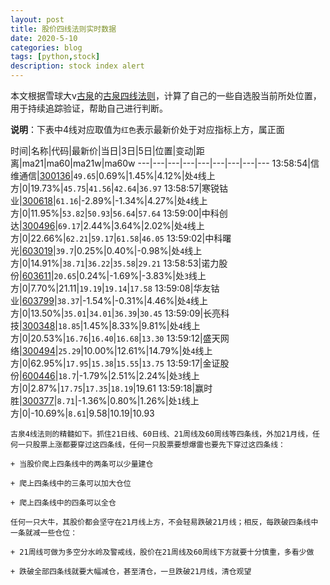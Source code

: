 ```yaml
---
layout: post
title: 股价四线法则实时数据
date: 2020-5-10
categories: blog
tags: [python,stock]
description: stock index alert
---
```



本文根据雪球大v[古泉](https://xueqiu.com/u/7148646888)的[古泉四线法则](https://xueqiu.com/7148646888/130498192)，计算了自己的一些自选股当前所处位置，用于持续追踪验证，帮助自己进行判断。

**说明**：下表中4线对应取值为`红色`表示最新价处于对应指标上方，属正面

时间|名称|代码|最新价|当日|3日|5日|位置|变动|距离|ma21|ma60|ma21w|ma60w
---|---|---|---|---|---|---|---|---
13:58:54|信维通信|[300136](https://xueqiu.com/S/SZ300136)|`49.65`|0.69%|1.45%|4.12%|处`4`线上方|0|19.73%|`45.75`|`41.56`|`42.64`|`36.97`
13:58:57|寒锐钴业|[300618](https://xueqiu.com/S/SZ300618)|`61.16`|-2.89%|-1.34%|4.27%|处`4`线上方|0|11.95%|`53.82`|`50.93`|`56.64`|`57.64`
13:59:00|中科创达|[300496](https://xueqiu.com/S/SZ300496)|`69.17`|2.44%|3.64%|2.02%|处`4`线上方|0|22.66%|`62.21`|`59.17`|`61.58`|`46.05`
13:59:02|中科曙光|[603019](https://xueqiu.com/S/SH603019)|`39.7`|0.25%|0.40%|-0.98%|处`4`线上方|0|14.91%|`38.71`|`36.22`|`35.58`|`29.21`
13:58:53|诺力股份|[603611](https://xueqiu.com/S/SH603611)|`20.65`|0.24%|-1.69%|-3.83%|处`3`线上方|0|7.70%|21.11|`19.19`|`19.14`|`17.58`
13:59:08|华友钴业|[603799](https://xueqiu.com/S/SH603799)|`38.37`|-1.54%|-0.31%|4.46%|处`4`线上方|0|13.50%|`35.01`|`34.01`|`36.39`|`30.45`
13:59:09|长亮科技|[300348](https://xueqiu.com/S/SZ300348)|`18.85`|1.45%|8.33%|9.81%|处`4`线上方|0|20.53%|`16.76`|`16.40`|`16.68`|`13.30`
13:59:12|盛天网络|[300494](https://xueqiu.com/S/SZ300494)|`25.29`|10.00%|12.61%|14.79%|处`4`线上方|0|62.95%|`17.95`|`15.38`|`15.55`|`13.75`
13:59:17|金证股份|[600446](https://xueqiu.com/S/SH600446)|`18.7`|-1.79%|2.51%|2.24%|处`3`线上方|0|2.87%|`17.75`|`17.35`|`18.19`|19.61
13:59:18|赢时胜|[300377](https://xueqiu.com/S/SZ300377)|`8.71`|-1.36%|0.80%|1.26%|处`1`线上方|0|-10.69%|`8.61`|9.58|10.19|10.93

```
古泉4线法则的精髓如下。抓住21日线、60日线、21周线及60周线等四条线，外加21月线，任何一只股票上涨都要穿过这四条线，任何一只股票要想爆雷也要先下穿过这四条线：

+ 当股价爬上四条线中的两条可以少量建仓

+ 爬上四条线中的三条可以加大仓位

+ 爬上四条线中的四条可以全仓

任何一只大牛，其股价都会坚守在21月线上方，不会轻易跌破21月线；相反，每跌破四条线中一条就减一些仓位：

+ 21周线可做为多空分水岭及警戒线，股价在21周线及60周线下方就要十分慎重，多看少做

+ 跌破全部四条线就要大幅减仓，甚至清仓，一旦跌破21月线，清仓观望
```